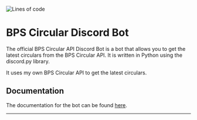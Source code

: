 ![Lines of code](https://img.shields.io/tokei/lines/github/BPS-Circular-API/discord-bot)

# BPS Circular Discord Bot
The official BPS Circular API Discord Bot is a bot that allows you to get the latest circulars from the BPS Circular API. It is written in Python using the discord.py library.

It uses my own BPS Circular API to get the latest circulars.

## Documentation ###

The documentation for the bot can be found [here](https://bpsapi.rajtech.me/docs/category/discord-bot).

---
